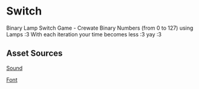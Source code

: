 # Switch
Binary Lamp Switch Game - Crewate Binary Numbers (from 0 to 127) using Lamps :3
With each iteration your time becomes less :3 yay :3

## Asset Sources
[Sound](https://pixabay.com/sound-effects/electric-zap-001-6374/)

[Font](http://www.pentacom.jp/pentacom/bitfontmaker2/gallery/?id=646)
